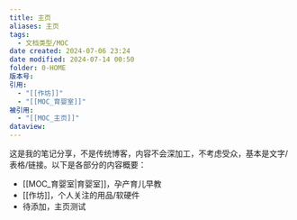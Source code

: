 ```yaml
---
title: 主页
aliases: 主页
tags:
  - 文档类型/MOC
date created: 2024-07-06 23:24
date modified: 2024-07-14 00:50
folder: 0-HOME
版本号: 
引用:
  - "[[作坊]]"
  - "[[MOC_育婴室]]"
被引用:
  - "[[MOC_主页]]"
dataview: 
---
```


这是我的笔记分享，不是传统博客，内容不会深加工，不考虑受众，基本是文字/表格/链接。以下是各部分的内容概要：
- [[MOC_育婴室|育婴室]]，孕产育儿早教
- [[作坊]]，个人关注的用品/软硬件
- 待添加，主页测试